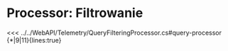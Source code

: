# Processor: Filtrowanie

<<< ../../WebAPI/Telemetry/QueryFilteringProcessor.cs#query-processor {*|9|11}{lines:true}
